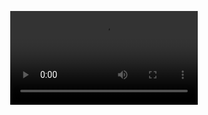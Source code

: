 <p align="center">
<video autoplay loop>
<source src="readme-video.mp4" type="video/mp4" />
</video>
</p>
